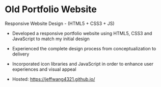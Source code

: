 # Old Portfolio Website
Responsive Website Design - (HTML5 + CSS3 + JS)

- Developed a responsive portfolio website using HTML5, CSS3 and JavaScript to match my initial design

- Experienced the complete design process from conceptualization to delivery

- Incorporated icon libraries and JavaScript in order to enhance user experiences and visual appeal

- Hosted: https://jeffwang4321.github.io/
